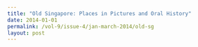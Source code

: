```yaml
---
title: "Old Singapore: Places in Pictures and Oral History"
date: 2014-01-01
permalink: /vol-9/issue-4/jan-march-2014/old-sg
layout: post
---
```

